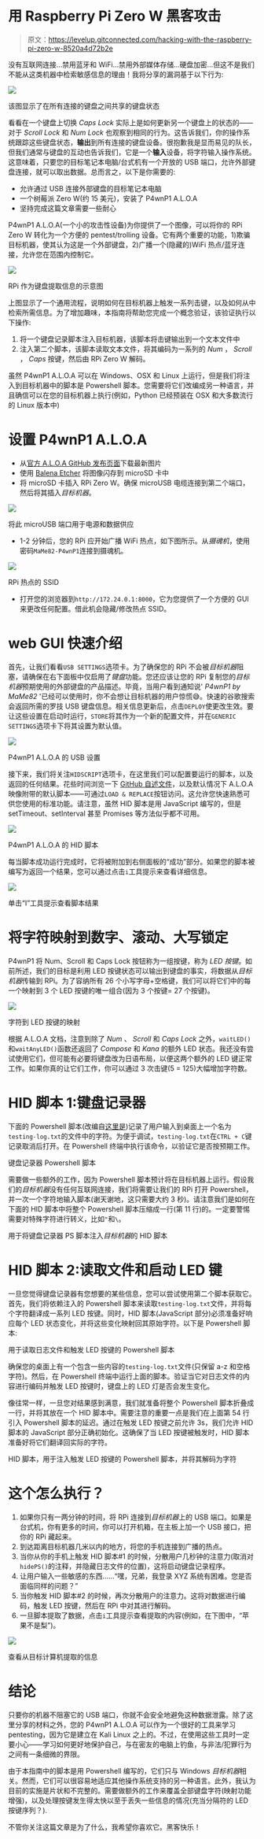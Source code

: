 # 用 Raspberry Pi Zero W 黑客攻击

> 原文：<https://levelup.gitconnected.com/hacking-with-the-raspberry-pi-zero-w-8520a4d72b2e>

没有互联网连接…禁用蓝牙和 WiFi…禁用外部媒体存储…硬盘加密…但这不是我们不能从这类机器中检索敏感信息的理由！我将分享的漏洞基于以下行为:

![](img/922f4e0e4fd25f71f6613ac1e8b7a2d0.png)

该图显示了在所有连接的键盘之间共享的键盘状态

看看在一个键盘上切换 *Caps Lock* 实际上是如何更新另一个键盘上的状态的——对于 *Scroll Lock* 和 *Num Lock* 也观察到相同的行为。这告诉我们，你的操作系统跟踪这些键盘状态，**输出**到所有连接的键盘设备。很抱歉我是显而易见的队长，但我们通常与键盘的互动也告诉我们，它是一个**输入**设备，将字符输入操作系统。这意味着，只要您的目标笔记本电脑/台式机有一个开放的 USB 端口，允许外部键盘连接，就可以取出数据。总而言之，以下是你需要的:

*   允许通过 USB 连接外部键盘的目标笔记本电脑
*   一个树莓派 Zero W(约 15 美元)，安装了 P4wnP1 A.L.O.A
*   坚持完成这篇文章需要一些耐心

P4wnP1 A.L.O.A(一个小的攻击性设备)为你提供了一个图像，可以将你的 RPi Zero W 转化为一个方便的 pentest/trolling 设备。它有两个重要的功能，1)欺骗目标机器，使其认为这是一个外部键盘，2)广播一个(隐藏的)WiFi 热点/蓝牙连接，允许您在范围内控制它。

![](img/bb49cfb03f967e3c2798e9a3f8b8099d.png)

RPi 作为键盘提取信息的示意图

上图显示了一个通用流程，说明如何在目标机器上触发一系列击键，以及如何从中检索所需信息。为了增加趣味，本指南将帮助您完成一个概念验证，该验证执行以下操作:

1.  将一个键盘记录脚本注入目标机器，该脚本将击键输出到一个文本文件中
2.  注入第二个脚本，该脚本读取文本文件，将其编码为一系列的 *Num* ， *Scroll* ， *Caps* 按键，然后由 RPi Zero W 解码。

虽然 P4wnP1 A.L.O.A 可以在 Windows、OSX 和 Linux 上运行，但是我们将注入到目标机器中的脚本是 Powershell 脚本。您需要将它们改编成另一种语言，并且确信可以在您的目标机器上执行(例如，Python 已经预装在 OSX 和大多数流行的 Linux 版本中)

# 设置 P4wnP1 A.L.O.A

*   从[官方 A.L.O.A GitHub 发布页面](https://github.com/RoganDawes/P4wnP1_aloa/releases)下载最新图片
*   使用 [Balena Etcher](https://www.balena.io/etcher/) 将图像闪存到 microSD 卡中
*   将 microSD 卡插入 RPi Zero W。确保 microUSB 电缆连接到第二个端口，然后将其插入*目标机器*。

![](img/1369fb9fd069b531914ed12ddbcee55a.png)

将此 microUSB 端口用于电源和数据供应

*   1-2 分钟后，您的 RPi 应开始广播 WiFi 热点，如下图所示。从*摄魂机*，使用密码`MaMe82-P4wnP1`连接到摄魂机。

![](img/3802c5b72dff0ea84a8f360bf33e31f4.png)

RPi 热点的 SSID

*   打开您的浏览器到`http://172.24.0.1:8000`，它为您提供了一个方便的 GUI 来更改任何配置。借此机会隐藏/修改热点 SSID。

# web GUI 快速介绍

首先，让我们看看`USB SETTINGS`选项卡。为了确保您的 RPi 不会被*目标机器*阻塞，请确保在右下面板中仅启用了*键盘*功能。您还应该让您的 RPi 复制您的*目标机器*预期使用的外部键盘的产品描述。毕竟，当用户看到通知说' *P4wnP1 by MaMe82* '已经可以使用时，你不会想让目标机器的用户惊慌😅。快速的谷歌搜索会返回所需的罗技 USB 键盘信息。相关信息更新后，点击`DEPLOY`使更改生效。要让这些设置在启动时运行，`STORE`将其作为一个新的配置文件，并在`GENERIC SETTINGS`选项卡下将其设置为默认值。

![](img/445a812832fe5f19dbdc195f2147d06a.png)

P4wnP1 A.L.O.A 的 USB 设置

接下来，我们将关注`HIDSCRIPT`选项卡，在这里我们可以配置要运行的脚本，以及返回的任何结果。花些时间浏览一下 [GitHub 自述文件](https://github.com/RoganDawes/P4wnP1_aloa)，以及默认情况下 A.L.O.A 映像附带的默认脚本——可通过`LOAD & REPLACE`按钮访问。这允许您快速熟悉可供您使用的标准功能。请注意，虽然 HID 脚本是用 JavaScript 编写的，但是 setTimeout、setInterval 甚至 Promises 等方法似乎都不可用。

![](img/6e352afe6f7b62a9a48ba5018c2c9e84.png)

P4wnP1 A.L.O.A 的 HID 脚本

每当脚本成功运行完成时，它将被附加到右侧面板的“成功”部分。如果您的脚本被编写为返回一个结果，您可以通过点击`i`工具提示来查看详细信息。

![](img/e91a8fd5a50029a93cf3f2126be24101.png)

单击“I”工具提示查看脚本结果

# 将字符映射到数字、滚动、大写锁定

P4wnP1 将 Num、Scroll 和 Caps Lock 按钮称为一组按键，称为 *LED 按键*。如前所述，我们的目标是利用 LED 按键状态可以输出到键盘的事实，将数据从*目标机器*传输到 RPi。为了容纳所有 26 个小写字母+空格键，我们可以将它们中的每一个映射到 3 个 LED 按键的唯一组合(因为 3 个按键= 27 个按键)。

![](img/38b127643bf592420be26d3789f71cd7.png)

字符到 LED 按键的映射

根据 A.L.O.A 文档，注意到除了 *Num* 、 *Scroll* 和 *Caps Lock* 之外，`waitLED()`和`waitAnyLED()`函数还返回了 *Compose* 和 *Kana* 的额外 LED 状态。我还没有尝试使用它们，但可能有必要将键盘改为日语布局，以便这两个额外的 LED 键正常工作。如果你真的让它们工作，你可以通过 3 次击键(5 = 125)大幅增加字符数。

# HID 脚本 1:键盘记录器

下面的 Powershell 脚本(改编自[这里是](https://gist.github.com/dasgoll/7ca1c059dd3b3fbc7277))记录了用户输入到桌面上一个名为`testing-log.txt`的文件中的字符。为便于调试，`testing-log.txt`在`CTRL + C`键记录取消后打开。在 Powershell 终端中执行该命令，以验证它是否按预期工作。

键盘记录器 Powershell 脚本

需要做一些额外的工作，因为 Powershell 脚本预计将在目标机器上运行。假设我们的*目标机器*没有任何互联网连接，我们将需要让我们的 RPi 打开 Powershell，并一次一个字符地输入脚本(谢天谢地，这只需要大约 3 秒)。请注意我们是如何在下面的 HID 脚本中将整个 Powershell 脚本压缩成一行(第 11 行)的。一定要警惕需要对特殊字符进行转义，比如`"`和`\`。

用于将键盘记录器 PS 脚本注入*目标机器*的 HID 脚本

# HID 脚本 2:读取文件和启动 LED 键

一旦您觉得键盘记录器有您想要的某些信息，您可以尝试使用第二个脚本获取它。首先，我们将依赖注入的 Powershell 脚本来读取`testing-log.txt`文件，并将每个字符翻译成一系列 LED 按键。同时，HID 脚本(JavaScript 部分)必须准备好响应每个 LED 状态变化，并将这些变化映射回其原始字符。以下是 Powershell 脚本:

用于读取日志文件和触发 LED 按键的 Powershell 脚本

确保您的桌面上有一个包含一些内容的`testing-log.txt`文件(只保留 a-z 和空格字符)。然后，在 Powershell 终端中运行上面的脚本。验证当它对日志文件的内容进行编码并触发 LED 按键时，键盘上的 LED 灯是否会发生变化。

像往常一样，一旦您对结果感到满意，我们就准备将整个 Powershell 脚本折叠成一行，并将其放在一个 HID 脚本中。需要注意的重要一点是我们在上面第 54 行引入 Powershell 脚本的延迟。通过在触发 LED 按键之前允许 3s，我们允许 HID 脚本的 JavaScript 部分正确初始化。这确保了当 LED 按键被触发时，HID 脚本准备好将它们翻译回实际的字符。

HID 脚本，用于注入触发 LED 按键的 Powershell 脚本，并将其解码为字符

# 这个怎么执行？

1.  如果你只有一两分钟的时间，将 RPi 连接到*目标机器*上的 USB 端口。如果是台式机，你有更多的时间，你可以打开机箱，在主板上加一个 USB 接口，把你的 RPi 藏起来。
2.  到达距离目标机器几米以内的地方，将您的手机连接到广播的热点。
3.  当你从你的手机上触发 HID 脚本#1 的时候，分散用户几秒钟的注意力(取消对`hidePS()`的注释，并隐藏日志文件的位置)，这将启动键盘记录程序。
4.  让用户输入一些敏感的东西……“嘿，兄弟，我登录 XYZ 系统有困难。您是否面临同样的问题？”
5.  当你触发 HID 脚本#2 的时候，再次分散用户的注意力。这将对数据进行编码，触发 LED 按键，然后在 RPi 中对其进行解码。
6.  一旦脚本提取了数据，点击`i`工具提示查看提取的内容(例如，在下图中，“苹果不是梨”)。

![](img/fa6e4e18e73fd6030e8c88a7fd426496.png)

查看从目标计算机提取的信息

# 结论

只要你的机器不阻塞它的 USB 端口，你就不会安全地避免这种数据泄露。除了这里分享的材料之外，您的 P4wnP1 A.L.O.A 可以作为一个很好的工具来学习 pentesting，因为它是建立在 Kali Linux 之上的。不过，在使用这些工具时一定要小心——学习如何更好地保护自己，与在密友的电脑上钓鱼，与非法/犯罪行为之间有一条细微的界限。

由于本指南中的脚本是用 Powershell 编写的，它们只与 Windows *目标机器*相关。然而，它们可以很容易地适应其他操作系统支持的另一种语言。此外，我认为目前的实施是片状和不完整的。需要做额外的工作来覆盖全部键盘字符(映射功能增强)，以及处理按键发生得太快以至于丢失一些信息的情况(充当分隔符的 LED 按键序列？).

不管你关注这篇文章是为了什么，我希望你喜欢它。黑客快乐！